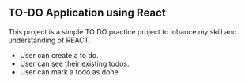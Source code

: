 ## TO-DO Application using React

This project is a simple TO DO practice project to inhance my skill and understanding of REACT.

- User can create a to do.
- User can see their existing todos.
- User can mark a todo as done.